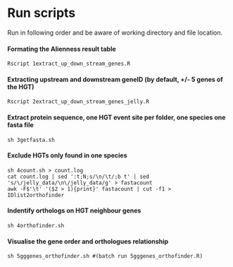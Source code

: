 # Run scripts 
Run in following order and be aware of working directory and file location.

#### Formating the Alienness result table
```
Rscript 1extract_up_down_stream_genes.R 
```
#### Extracting upstream and downstream geneID (by default, +/- 5 genes of the HGT)
```
Rscript 2extract_up_down_stream_genes_jelly.R 
```
#### Extract protein sequence, one HGT event site per folder, one species one fasta file
```
sh 3getfasta.sh
```
#### Exclude HGTs only found in one species
```
sh 4count.sh > count.log
cat count.log | sed ':t;N;s/\n/\t/;b t' | sed 's/\/jelly_data/\n\/jelly_data/g' > fastacount
awk -F$'\t' '($2 > 1){print}' fastacount | cut -f1 > IDlist2orthofinder
```
#### Indentify orthologs on HGT neighbour genes
```
sh 4orthofinder.sh
```
#### Visualise the gene order and orthologues relationship
```
sh 5gggenes_orthofinder.sh #(batch run 5gggenes_orthofinder.R)
```
